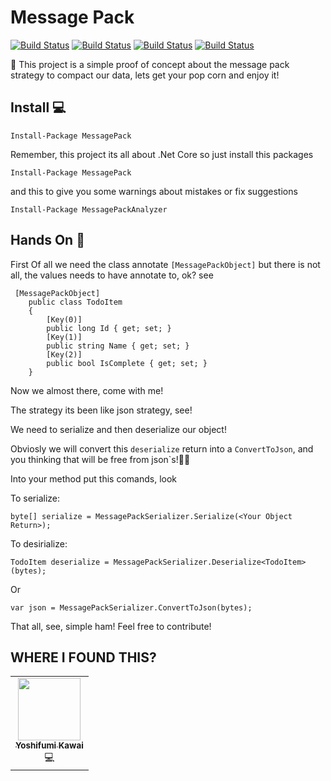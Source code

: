 # Message Pack
[![Build Status](https://img.shields.io/azure-devops/build/reginaldo-aguiar/1836aaee-b06e-4faf-a8e5-e9b75ca4e245/1?style=plastic)](https://dev.azure.com/reginaldo-aguiar/MessagePack/_build)
[![Build Status](https://img.shields.io/nuget/v/messagePack?style=plastic)](https://www.nuget.org/packages/MessagePack/)
[![Build Status](https://img.shields.io/github/issues/reginaldobrz/MessagePack_CSharp?style=plastic)](https://github.com/reginaldobrz/MessagePack_CSharp/issues)
[![Build Status](https://img.shields.io/github/issues-pr/reginaldobrz/MessagePack_CSharp?style=plastic)](https://github.com/reginaldobrz/MessagePack_CSharp/pulls)

🤠 This project is a simple proof of concept about the message pack strategy to compact our data, lets get your pop corn and enjoy it!

## Install 💻

```
Install-Package MessagePack
```

Remember, this project its all about .Net Core so just install this packages

```
Install-Package MessagePack
```
and this to give you some warnings about mistakes or fix suggestions
```
Install-Package MessagePackAnalyzer
```

## Hands On 🧤

First Of all we need the class annotate ```[MessagePackObject]``` but there is not all, the values needs to have annotate to, ok? see

```
 [MessagePackObject]
    public class TodoItem
    {
        [Key(0)]
        public long Id { get; set; }
        [Key(1)]
        public string Name { get; set; }
        [Key(2)]
        public bool IsComplete { get; set; }
    }
```

Now we almost there, come with me!

The strategy its been like json strategy, see!

We need to serialize and then deserialize our object!

Obviosly we will convert this ```deserialize``` return into a ```ConvertToJson```, and you thinking that will be free from json`s!🧛‍♀️

Into your method put this comands, look

To serialize:
```
byte[] serialize = MessagePackSerializer.Serialize(<Your Object Return>);
```

To desirialize:
```
TodoItem deserialize = MessagePackSerializer.Deserialize<TodoItem>(bytes);
```

Or
```
var json = MessagePackSerializer.ConvertToJson(bytes);
```

That all, see, simple ham! Feel free to contribute!

## WHERE I FOUND THIS?
<!-- ALL-CONTRIBUTORS-LIST:START - Do not remove or modify this section -->
<!-- prettier-ignore -->
<table>
  <tr>
    <td align="center"><a href="https://github.com/neuecc/MessagePack-CSharp"><img alt="" width="100" height="100" class="avatar width-full height-full rounded-2" src="https://avatars2.githubusercontent.com/u/46207?s=460&amp;u=8bb6c0de12451db4c1bf1165166b26d52d1d8747&amp;v=4"><br /><sub><b>Yoshifumi Kawai</b></sub></a><br />💻</a></td>
  </tr>
</table>

<!-- ALL-CONTRIBUTORS-LIST:END -->
